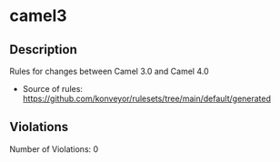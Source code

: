 # camel3
## Description
Rules for changes between Camel 3.0 and Camel 4.0
* Source of rules: https://github.com/konveyor/rulesets/tree/main/default/generated
## Violations
Number of Violations: 0
